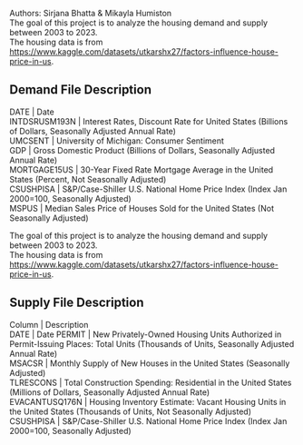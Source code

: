 Authors: Sirjana Bhatta & Mikayla Humiston	
The goal of this project is to analyze the housing demand and supply between 2003 to 2023. 	
The housing data is from https://www.kaggle.com/datasets/utkarshx27/factors-influence-house-price-in-us.

## Demand File Description  
DATE	          |    Date  
INTDSRUSM193N	  |    Interest Rates, Discount Rate for United States (Billions of Dollars, Seasonally Adjusted Annual Rate)  
UMCSENT	        |    University of Michigan: Consumer Sentiment  
GDP	            |    Gross Domestic Product (Billions of Dollars, Seasonally Adjusted Annual Rate)  
MORTGAGE15US	  |    30-Year Fixed Rate Mortgage Average in the United States (Percent, Not Seasonally Adjusted)  
CSUSHPISA	      |    S&P/Case-Shiller U.S. National Home Price Index (Index Jan 2000=100, Seasonally Adjusted)  
MSPUS	          |    Median Sales Price of Houses Sold for the United States (Not Seasonally Adjusted)  
  

The goal of this project is to analyze the housing demand and supply between 2003 to 2023. 	
The housing data is from https://www.kaggle.com/datasets/utkarshx27/factors-influence-house-price-in-us.

## Supply File Description  

Column	       |      Description   
DATE	       |       Date 
PERMIT   | New Privately-Owned Housing Units Authorized in Permit-Issuing Places: Total Units (Thousands of Units, Seasonally Adjusted Annual Rate)       
MSACSR	            |        Monthly Supply of New Houses in the United States (Seasonally Adjusted)    
TLRESCONS	        |    Total Construction Spending: Residential in the United States (Millions of Dollars, Seasonally Adjusted Annual Rate)   
EVACANTUSQ176N	    |    Housing Inventory Estimate: Vacant Housing Units in the United States (Thousands of Units, Not Seasonally Adjusted)    
CSUSHPISA	        |  S&P/Case-Shiller U.S. National Home Price Index (Index Jan 2000=100, Seasonally Adjusted)    

